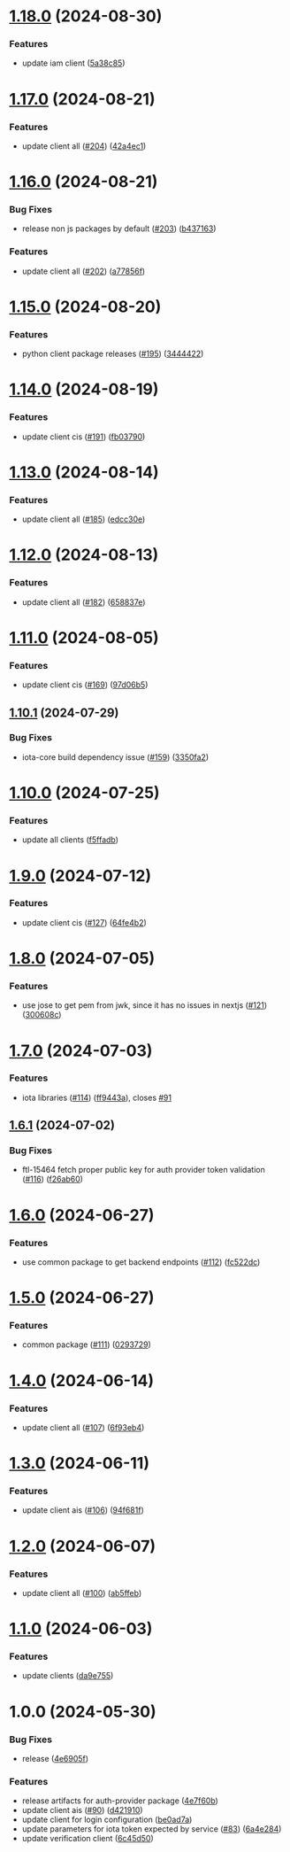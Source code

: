 # [1.18.0](https://github.com/affinidi/affinidi-tdk/compare/@affinidi-tdk/iota-client-v1.17.0...@affinidi-tdk/iota-client-v1.18.0) (2024-08-30)


### Features

* update iam client ([5a38c85](https://github.com/affinidi/affinidi-tdk/commit/5a38c8532ad30e5ac353b2fc6dbad361e977f847))

# [1.17.0](https://github.com/affinidi/affinidi-tdk/compare/@affinidi-tdk/iota-client-v1.16.0...@affinidi-tdk/iota-client-v1.17.0) (2024-08-21)


### Features

* update client all ([#204](https://github.com/affinidi/affinidi-tdk/issues/204)) ([42a4ec1](https://github.com/affinidi/affinidi-tdk/commit/42a4ec1a7fec0504acff6a0da12883b5e5c07309))

# [1.16.0](https://github.com/affinidi/affinidi-tdk/compare/@affinidi-tdk/iota-client-v1.15.0...@affinidi-tdk/iota-client-v1.16.0) (2024-08-21)


### Bug Fixes

* release non js packages by default ([#203](https://github.com/affinidi/affinidi-tdk/issues/203)) ([b437163](https://github.com/affinidi/affinidi-tdk/commit/b43716355e41d4d67095d82be7f21313a6f20e85))


### Features

* update client all ([#202](https://github.com/affinidi/affinidi-tdk/issues/202)) ([a77856f](https://github.com/affinidi/affinidi-tdk/commit/a77856f1aedefa9d988d1f3ac94c8ff65b88b497))

# [1.15.0](https://github.com/affinidi/affinidi-tdk/compare/@affinidi-tdk/iota-client-v1.14.0...@affinidi-tdk/iota-client-v1.15.0) (2024-08-20)


### Features

* python client package releases ([#195](https://github.com/affinidi/affinidi-tdk/issues/195)) ([3444422](https://github.com/affinidi/affinidi-tdk/commit/3444422ee4e3b9820ac5bd35852a2f617a9b429c))

# [1.14.0](https://github.com/affinidi/affinidi-tdk/compare/@affinidi-tdk/iota-client-v1.13.0...@affinidi-tdk/iota-client-v1.14.0) (2024-08-19)


### Features

* update client cis ([#191](https://github.com/affinidi/affinidi-tdk/issues/191)) ([fb03790](https://github.com/affinidi/affinidi-tdk/commit/fb03790a8d55030abef6517a728fbc6acc2c4288))

# [1.13.0](https://github.com/affinidi/affinidi-tdk/compare/@affinidi-tdk/iota-client-v1.12.0...@affinidi-tdk/iota-client-v1.13.0) (2024-08-14)


### Features

* update client all ([#185](https://github.com/affinidi/affinidi-tdk/issues/185)) ([edcc30e](https://github.com/affinidi/affinidi-tdk/commit/edcc30e0385acb92dce1460be14aa6ead46d1036))

# [1.12.0](https://github.com/affinidi/affinidi-tdk/compare/@affinidi-tdk/iota-client-v1.11.0...@affinidi-tdk/iota-client-v1.12.0) (2024-08-13)


### Features

* update client all ([#182](https://github.com/affinidi/affinidi-tdk/issues/182)) ([658837e](https://github.com/affinidi/affinidi-tdk/commit/658837e142a6adbf363da99afa6faa7d6907384b))

# [1.11.0](https://github.com/affinidi/affinidi-tdk/compare/@affinidi-tdk/iota-client-v1.10.1...@affinidi-tdk/iota-client-v1.11.0) (2024-08-05)


### Features

* update client cis ([#169](https://github.com/affinidi/affinidi-tdk/issues/169)) ([97d06b5](https://github.com/affinidi/affinidi-tdk/commit/97d06b5ced805a416a4bd368b4dd952001015661))

## [1.10.1](https://github.com/affinidi/affinidi-tdk/compare/@affinidi-tdk/iota-client-v1.10.0...@affinidi-tdk/iota-client-v1.10.1) (2024-07-29)


### Bug Fixes

* iota-core build dependency issue ([#159](https://github.com/affinidi/affinidi-tdk/issues/159)) ([3350fa2](https://github.com/affinidi/affinidi-tdk/commit/3350fa2c0753f4886042171442bed9f9f4897e53))

# [1.10.0](https://github.com/affinidi/affinidi-tdk/compare/@affinidi-tdk/iota-client-v1.9.0...@affinidi-tdk/iota-client-v1.10.0) (2024-07-25)


### Features

* update all clients ([f5ffadb](https://github.com/affinidi/affinidi-tdk/commit/f5ffadb9fa64dbc61caecfb4ceb94c886ab7774f))

# [1.9.0](https://github.com/affinidi/affinidi-tdk/compare/@affinidi-tdk/iota-client-v1.8.0...@affinidi-tdk/iota-client-v1.9.0) (2024-07-12)


### Features

* update client cis ([#127](https://github.com/affinidi/affinidi-tdk/issues/127)) ([64fe4b2](https://github.com/affinidi/affinidi-tdk/commit/64fe4b2673a436cbf7251a662e7eae7b625a7f02))

# [1.8.0](https://github.com/affinidi/affinidi-tdk/compare/@affinidi-tdk/iota-client-v1.7.0...@affinidi-tdk/iota-client-v1.8.0) (2024-07-05)


### Features

* use jose to get pem from jwk, since it has no issues in nextjs ([#121](https://github.com/affinidi/affinidi-tdk/issues/121)) ([300608c](https://github.com/affinidi/affinidi-tdk/commit/300608c4e1be54d15c9713cb6b7e7f55c843a291))

# [1.7.0](https://github.com/affinidi/affinidi-tdk/compare/@affinidi-tdk/iota-client-v1.6.1...@affinidi-tdk/iota-client-v1.7.0) (2024-07-03)


### Features

* iota libraries ([#114](https://github.com/affinidi/affinidi-tdk/issues/114)) ([ff9443a](https://github.com/affinidi/affinidi-tdk/commit/ff9443aacff3dfad3a94226963d2968aa33b9d82)), closes [#91](https://github.com/affinidi/affinidi-tdk/issues/91)

## [1.6.1](https://github.com/affinidi/affinidi-tdk/compare/@affinidi-tdk/iota-client-v1.6.0...@affinidi-tdk/iota-client-v1.6.1) (2024-07-02)


### Bug Fixes

* ftl-15464 fetch proper public key for auth provider token validation ([#116](https://github.com/affinidi/affinidi-tdk/issues/116)) ([f26ab60](https://github.com/affinidi/affinidi-tdk/commit/f26ab60084426d3edb74e4a3684a8db5701d0787))

# [1.6.0](https://github.com/affinidi/affinidi-tdk/compare/@affinidi-tdk/iota-client-v1.5.0...@affinidi-tdk/iota-client-v1.6.0) (2024-06-27)


### Features

* use common package to get backend endpoints ([#112](https://github.com/affinidi/affinidi-tdk/issues/112)) ([fc522dc](https://github.com/affinidi/affinidi-tdk/commit/fc522dcd5a2f986f47b8994ab4c3cd470703f4de))

# [1.5.0](https://github.com/affinidi/affinidi-tdk/compare/@affinidi-tdk/iota-client-v1.4.0...@affinidi-tdk/iota-client-v1.5.0) (2024-06-27)


### Features

* common package ([#111](https://github.com/affinidi/affinidi-tdk/issues/111)) ([0293729](https://github.com/affinidi/affinidi-tdk/commit/0293729fb4cc0b6b405f63051f3d4b49cb433fc8))

# [1.4.0](https://github.com/affinidi/affinidi-tdk/compare/@affinidi-tdk/iota-client-v1.3.0...@affinidi-tdk/iota-client-v1.4.0) (2024-06-14)


### Features

* update client all ([#107](https://github.com/affinidi/affinidi-tdk/issues/107)) ([6f93eb4](https://github.com/affinidi/affinidi-tdk/commit/6f93eb410143e68a3890e643f9a8b56e6d07b308))

# [1.3.0](https://github.com/affinidi/affinidi-tdk/compare/@affinidi-tdk/iota-client-v1.2.0...@affinidi-tdk/iota-client-v1.3.0) (2024-06-11)


### Features

* update client ais ([#106](https://github.com/affinidi/affinidi-tdk/issues/106)) ([94f681f](https://github.com/affinidi/affinidi-tdk/commit/94f681f9bcc560a13e9f914d6aab4eb8406e96b7))

# [1.2.0](https://github.com/affinidi/affinidi-tdk/compare/@affinidi-tdk/iota-client-v1.1.0...@affinidi-tdk/iota-client-v1.2.0) (2024-06-07)


### Features

* update client all ([#100](https://github.com/affinidi/affinidi-tdk/issues/100)) ([ab5ffeb](https://github.com/affinidi/affinidi-tdk/commit/ab5ffeb22f49434a2c701b70d2d398c69584356c))

# [1.1.0](https://github.com/affinidi/affinidi-tdk/compare/@affinidi-tdk/iota-client-v1.0.0...@affinidi-tdk/iota-client-v1.1.0) (2024-06-03)


### Features

* update clients ([da9e755](https://github.com/affinidi/affinidi-tdk/commit/da9e7553bdb05cdc39a616e6d19cde5f5f1124d0))

# 1.0.0 (2024-05-30)


### Bug Fixes

* release ([4e6905f](https://github.com/affinidi/affinidi-tdk/commit/4e6905fa20f9b5f4374941111515889f43243e9d))


### Features

* release artifacts for auth-provider package ([4e7f60b](https://github.com/affinidi/affinidi-tdk/commit/4e7f60ba341f3f4aa3ee09693849a85536a1103e))
* update client ais ([#90](https://github.com/affinidi/affinidi-tdk/issues/90)) ([d421910](https://github.com/affinidi/affinidi-tdk/commit/d4219107f43c3ff1b4960a9758f0211b41ace0ed))
* update client for login configuration ([be0ad7a](https://github.com/affinidi/affinidi-tdk/commit/be0ad7aa261769d9f13f17932ede3e8b2171cff1))
* update parameters for iota token expected by service ([#83](https://github.com/affinidi/affinidi-tdk/issues/83)) ([6a4e284](https://github.com/affinidi/affinidi-tdk/commit/6a4e284e0358bbed3f9faedca82cb438c2099cfa))
* update verification client ([6c45d50](https://github.com/affinidi/affinidi-tdk/commit/6c45d5092ab0f40607f87e38fd79fc53c5d4bfd6))
